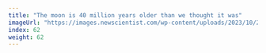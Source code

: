 ```yaml
---
title: "The moon is 40 million years older than we thought it was"
imageUrl: "https://images.newscientist.com/wp-content/uploads/2023/10/23111903/SEI_177129863.jpg?width=600"
index: 62
weight: 62
---
```

